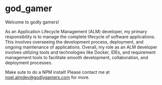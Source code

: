 # god_gamer

Welcome to godly gamers!

As an Application Lifecycle Management (ALM) developer, my primary responsibility is to manage the complete lifecycle of software applications. This involves overseeing the development process, deployment, and ongoing maintenance of applications.
Overall, my role as an ALM developer involves utilizing tools and technologies like Docker, IDEs, and requirement management tools to facilitate smooth development, collaboration, and deployment processes.

Make sute to do a NPM install!
Please contact me at noel.almdev@godlygamers.com for more.
